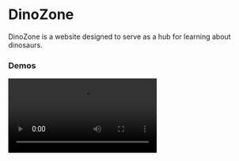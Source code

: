 # DinoZone
DinoZone is a website designed to serve as a hub for learning about dinosaurs.

### Demos
![alt text](https://github.com/ctn2603/dinozone/blob/main/demos/demo_1.mov)
